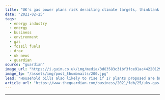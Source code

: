 ```yaml
---
title: "UK's gas power plans risk derailing climate targets, thinktank says"
date: "2021-02-25"
tags: 
  - energy industry
  - energy
  - business
  - environment
  - gas
  - fossil fuels
  - drax
  - uk news
  - guardian
source: "guardian"
image_url: "https://i.guim.co.uk/img/media/3d83583c31bf3fce91ac4422012919b061cbba74/585_442_4815_2891/master/4815.jpg?width=460&quality=85&auto=format&fit=max&s=5d3edd34557743ebc54b8f53475aa16c"
image_fp: "/assets/img/post_thumbnails/200.jpg"
lead: "Household bills also likely to rise if 17 plants proposed are built, according to CarbonTracker reportFossil fuel companies risk derailing the UK’s climate targets and pushing up household bills by planning to build a string of new gas-fired power pl..."
article_url: "https://www.theguardian.com/business/2021/feb/25/uks-gas-power-plans-risk-derailing-climate-targets-thinktank-says"
---
```


---
